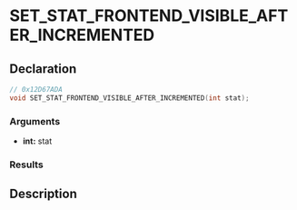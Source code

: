 # SET_STAT_FRONTEND_VISIBLE_AFTER_INCREMENTED

## Declaration
```cpp
// 0x12D67ADA
void SET_STAT_FRONTEND_VISIBLE_AFTER_INCREMENTED(int stat);
```

### Arguments
- **int:** stat

### Results

## Description
